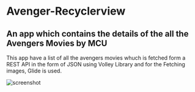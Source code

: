# Avenger-Recyclerview

## An app which contains the details of the all the Avengers Movies by MCU

This app have a list of all the avengers movies whuch is fetched form a REST API in the form of JSON using Volley Library and for the Fetching images, Glide is used.

![screenshot](https://preview.ibb.co/iBgvqe/Screenshot_2018_08_02_18_54_09_215_com_example_homepc_avenger.png)
